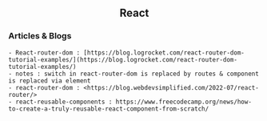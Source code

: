 <h2 align="center">React</h2>

### Articles & Blogs
    - React-router-dom : [https://blog.logrocket.com/react-router-dom-tutorial-examples/](https://blog.logrocket.com/react-router-dom-tutorial-examples/)
    - notes : switch in react-router-dom is replaced by routes & component is replaced via element
    - react-router-dom : <https://blog.webdevsimplified.com/2022-07/react-router/>
    - react-reusable-components : https://www.freecodecamp.org/news/how-to-create-a-truly-reusable-react-component-from-scratch/
    